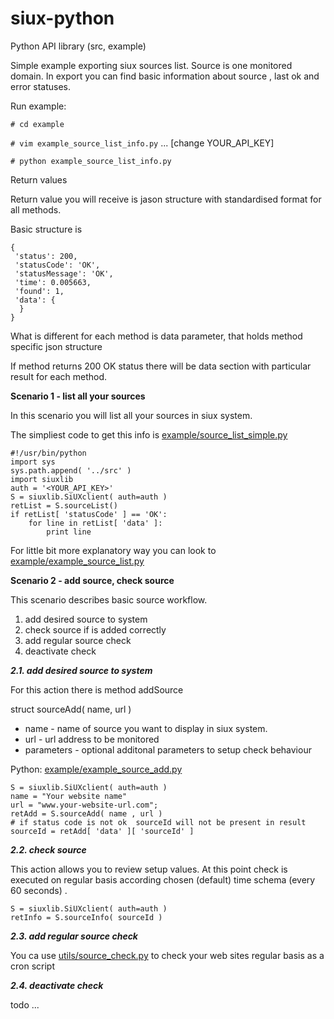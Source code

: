 # siux-python

Python API library (src, example)

Simple example exporting siux sources list. Source is one monitored domain. In export you can find basic information about source , last ok and error statuses.

Run example:

`# cd example`

`# vim example_source_list_info.py`
... [change YOUR_API_KEY]

`# python example_source_list_info.py`

Return values

Return value you will receive is jason structure with standardised format
for all methods.

Basic structure is
```
{
 'status': 200,
 'statusCode': 'OK',
 'statusMessage': 'OK',
 'time': 0.005663,
 'found': 1,
 'data': {
  }
}
```

What is different for each method is data parameter, that holds method specific json structure

If method returns 200 OK status there will be data section with particular result for each method.


**Scenario 1 - list all your sources**

In this scenario you will list all your sources in siux system.

The simpliest code to get this info is [example/source_list_simple.py](https://github.com/eSiUX/siux-python/blob/master/example/example_source_list_info.py)
```
#!/usr/bin/python
import sys
sys.path.append( '../src' )
import siuxlib
auth = '<YOUR_API_KEY>'
S = siuxlib.SiUXclient( auth=auth )
retList = S.sourceList()
if retList[ 'statusCode' ] == 'OK':
	for line in retList[ 'data' ]:
		print line
```

For little bit more explanatory way you can look to [example/example_source_list.py](https://github.com/eSiUX/siux-python/blob/master/example/example_source_list.py)


**Scenario 2 - add source, check source**

This scenario describes basic source workflow.

1. add desired source to system
2. check source if is added correctly
3. add regular source check
4. deactivate check


***2.1. add desired source to system***

For this action there is method addSource

struct sourceAdd( name, url )


* name - name of source you want to display in siux system.
* url - url address to be monitored
* parameters - optional additonal parameters to setup check behaviour

Python: [example/example_source_add.py](https://github.com/eSiUX/siux-python/blob/master/example/example_source_add.py)
```
S = siuxlib.SiUXclient( auth=auth )
name = "Your website name"
url = "www.your-website-url.com";
retAdd = S.sourceAdd( name , url )
# if status code is not ok  sourceId will not be present in result
sourceId = retAdd[ 'data' ][ 'sourceId' ]
```


***2.2. check source***

This action allows you to review setup values. At this point check is executed on regular basis according
chosen (default) time schema (every 60 seconds) .

```
S = siuxlib.SiUXclient( auth=auth )
retInfo = S.sourceInfo( sourceId )
```


***2.3. add regular source check***

You ca use [utils/source_check.py](https://github.com/eSiUX/siux-python/blob/master/utils/source_check.py) to check your web sites regular basis as a cron script


***2.4. deactivate check***

todo ...

